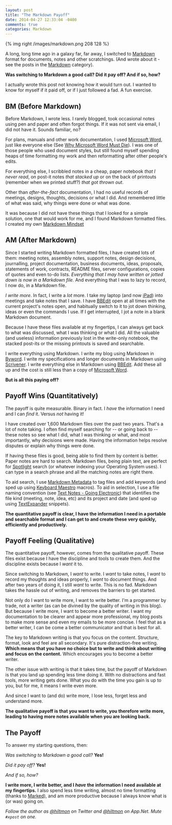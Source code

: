 ```yaml
---
layout: post
title: "The Markdown Payoff"
date: 2014-04-27 12:33:04 -0400
comments: true
categories: Markdown
---
```


{% img right /images/markdown.png 208 128 %}

A long, long time ago in a galaxy far, far away, I switched to [Markdown][DF] format for documents, notes and other scratchings. <span class="light">(And wrote about it - see the posts in the [Markdown][1] category)</span>.

**Was switching to Markdown a good call? Did it pay off? And if so, how?**

<span class="light">I actually wrote this post not knowing how it would turn out. I wanted to know for myself if it paid off, or if I just followed a fad. A fun exercise.</span>

## BM (Before Markdown)

Before Markdown, I wrote less. I rarely blogged, took occasional notes using pen and paper and often forgot things. If it was not sent via email, I did not have it. Sounds familiar, no?

For plans, manuals and other work documentation, I used [Microsoft Word][MW], just like everyone else (See [Why Microsoft Word Must Die][MD]). I was one of those people who used document styles, but still found myself spending heaps of time formatting my work and then reformatting after other people's edits.

For everything else, I scribbled notes in a cheap, paper notebook *that I never read*, on post-it notes *that stacked up* or on the back of printouts <span class="light">(remember when we printed stuff?)</span> *that got thrown out*.

Other than *after-the-fact* documentation, I had no useful records of meetings, designs, thoughts, decisions or what I did. And remembered little of what was said, why things were done or what was done.

It was because I did not have these things that I looked for a simple solution, one that would work for me, and I found Markdown formatted files. I created my own [Markdown Mindset][4]

## AM (After Markdown)

Since I started writing Markdown formatted files, I have created lots of them: meeting notes, assembly notes, support notes, design decisions, journalling, project documentation, business documents, ideas, proposals, statements of work, contracts, README files, server configurations, copies of quotes and even to-do lists. *Everything that I may have written or jotted down is now in a Markdown file.* And everything that I was to lazy to record, I now do, in a Markdown file.

*I write more*. In fact, I write a *lot* more. I take my laptop (and now [iPad][IP]) into meetings and take notes that I save. I have [BBEdit][BB] open at all times with the current project's notes open, and habitually switch to it to jot down thinking, ideas or even the commands I use. If I get interrupted, I jot a note in a blank Markdown document.

Because I have these files available at my fingertips, I can always get back to what was discussed, what I was thinking or what I did.  All the valuable (and useless) information previously lost in the write-only notebook, the stacked post-its or the missing printouts is saved and searchable.

I write everything using Markdown. I write my blog using Markdown in [Byword][BY]. I write my specifications and longer documents in Markdown using [Scrivener][SC]. I write everything else in Markdown using [BBEdit][BB]. Add these all up and the cost is still less than a copy of [Microsoft Word][MW].

**But is all this paying off?**

## Payoff Wins (Quantitatively)

The payoff is quite measurable. Binary in fact. I *have* the information I need  and I can *find* it. Versus *not* having it!

I have created over 1,600 Markdown files over the past two years. That's a lot of note taking. I often find myself searching for -- or going back to -- these notes so see what I did, what I was thinking or what, and most importantly, why decisions were made. Having the information helps resolve disputes or explain why things were done.

If having these files is good, being able to find them by content is better. Paper notes are hard to search. Markdown files, being plain text, are perfect for [Spotlight][AS] search (or whatever indexing your Operating System uses). I can type in a search phrase and all the matching notes are right there.

To aid search, I use [Markdown Metadata][3] to tag files and add keywords (and sped up using [Keyboard Maestro][KM] macros). To aid in selection, I use a file naming convention (see [Text Notes - Going Electronic][2]) that identifies the file kind (meeting, note, idea, etc) and its project and date (and sped up using [TextExpander][TE] snippets).

**The quantitative payoff is clear, I have the information I need in a portable and searchable format and I can get to and create these very quickly, efficiently and productively.**

## Payoff Feeling (Qualitative)

The quantitative payoff, however, comes from the qualitative payoff. These files exist because I have the discipline and tools to create them. And the discipline exists because I *want* it to.

Since switching to Markdown, I *want* to write. I *want* to take notes, I *want* to record my thoughts and ideas properly, I *want* to document things. And after two years of doing it, I still *want* to write. This is no fad. Markdown takes the hassle out of writing, and removes the barriers to get started.

Not only do I want to write more, I want to write better. I'm a programmer by trade, not a writer <span class="light">(as can be divined by the quality of writing in this blog)</span>. But because I write more, I want to become a better writer. I want my documentation to be clearer and appear more professional, my blog posts to make more sense and even my emails to be more concise. I feel that as a better writer, I can be come a better communicator and that is best for all. 

The key to Markdown writing is that you focus on the content. Structure, format, look and feel are all secondary. It's pure distraction-free writing. **Which means that you have no choice but to write and think about writing and focus on the content.** Which encourages you to become a better writer.

The other issue with writing is that it takes time, but the payoff of Markdown is that you land up spending less time doing it. With no distractions and fast tools, more writing gets done. What you do with the time you gain is up to you, but for me, it means I write even more.

And since I want to (and do) write more, I lose less, forget less and understand more.

**The qualitative payoff is that you want to write, you therefore write more, leading to having more notes available when you are looking back.**

## The Payoff

To answer my starting questions, then:

*Was switching to Markdown a good call?* **Yes!**

*Did it pay off?* **Yes!**

*And if so, how?*

**I write more, I write better, and I *have* the information I need available at my fingertips.** I also spend less time writing, almost no time formatting (thanks to [Marked][MA]), and am more productive because I always know what is (or was) going on.

*Follow the author as [@hiltmon](http://twitter.com/hiltmon) on Twitter and [@hiltmon](http://alpha.app.net/hiltmon) on App.Net. Mute `#xpost` on one.*

[1]:	http://hiltmon.com/blog/categories/markdown/
[2]:	http://hiltmon.com/blog/2012/04/15/text-notes-going-electronic
[3]:	http://hiltmon.com/blog/2012/06/18/markdown-metadata/
[4]:	http://hiltmon.com/blog/2012/02/20/the-markdown-mindset/
[DF]:	http://daringfireball.net/projects/markdown/
[MD]: 	http://hiltmon.com/blog/2013/10/13/why-microsoft-word-must-die/
[MW]:	http://office.microsoft.com/en-us/word/
[IP]:	http://www.apple.com/ipad/
[BB]:	https://itunes.apple.com/us/app/bbedit/id404009241?mt=12&uo=4&at=10l894
[BY]:	https://itunes.apple.com/us/app/byword/id420212497?mt=12&uo=4&at=10l894
[SC]:	https://itunes.apple.com/us/app/scrivener/id418889511?mt=12&uo=4&at=10l894
[AS]:	http://support.apple.com/kb/HT2531?viewlocale=en_US&locale=en_US
[KM]:	http://www.keyboardmaestro.com/main/
[TE]:	https://smilesoftware.com/TextExpander/index.html
[MA]:	http://marked2app.com
